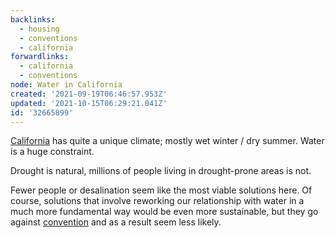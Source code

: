 ```yaml
---
backlinks:
  - housing
  - conventions
  - california
forwardlinks:
  - california
  - conventions
node: Water in California
created: '2021-09-19T06:46:57.953Z'
updated: '2021-10-15T06:29:21.041Z'
id: '32665899'
---
```

[California](california.md) has quite a unique climate; mostly wet winter / dry summer. Water is a huge constraint. 

Drought is natural, millions of people living in drought-prone areas is not. 

Fewer people or desalination seem like the most viable solutions here. Of course, solutions that involve reworking our relationship with water in a much more fundamental way would be even more sustainable, but they go against [convention](conventions.md) and as a result seem less likely. 
